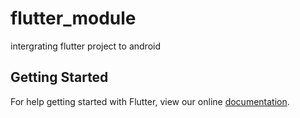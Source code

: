 # flutter_module

intergrating flutter project to android

## Getting Started

For help getting started with Flutter, view our online
[documentation](https://flutter.dev/).
